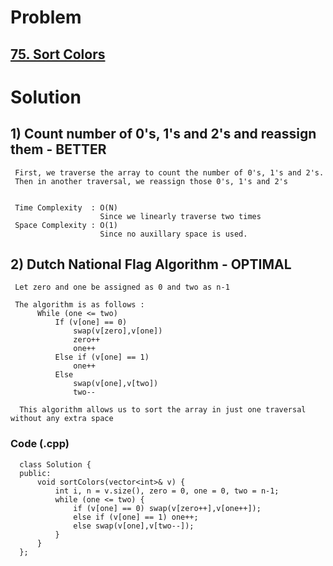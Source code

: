 # Problem

## [75. Sort Colors](https://leetcode.com/problems/sort-colors/)


# Solution 

## 1) Count number of 0's, 1's and 2's and reassign them  - BETTER

      
     First, we traverse the array to count the number of 0's, 1's and 2's.
     Then in another traversal, we reassign those 0's, 1's and 2's
        
        
     Time Complexity  : O(N) 
                        Since we linearly traverse two times
     Space Complexity : O(1)
                        Since no auxillary space is used.
   
   
   
## 2) Dutch National Flag Algorithm - OPTIMAL

      
     Let zero and one be assigned as 0 and two as n-1
     
     The algorithm is as follows :
          While (one <= two)
              If (v[one] == 0)
                  swap(v[zero],v[one])
                  zero++
                  one++
              Else if (v[one] == 1)
                  one++
              Else
                  swap(v[one],v[two])
                  two--
        
      This algorithm allows us to sort the array in just one traversal without any extra space 
     
     
   ### Code (.cpp)
   
      class Solution {
      public:
          void sortColors(vector<int>& v) {
              int i, n = v.size(), zero = 0, one = 0, two = n-1;
              while (one <= two) {
                  if (v[one] == 0) swap(v[zero++],v[one++]);
                  else if (v[one] == 1) one++;
                  else swap(v[one],v[two--]);
              }
          }
      };
